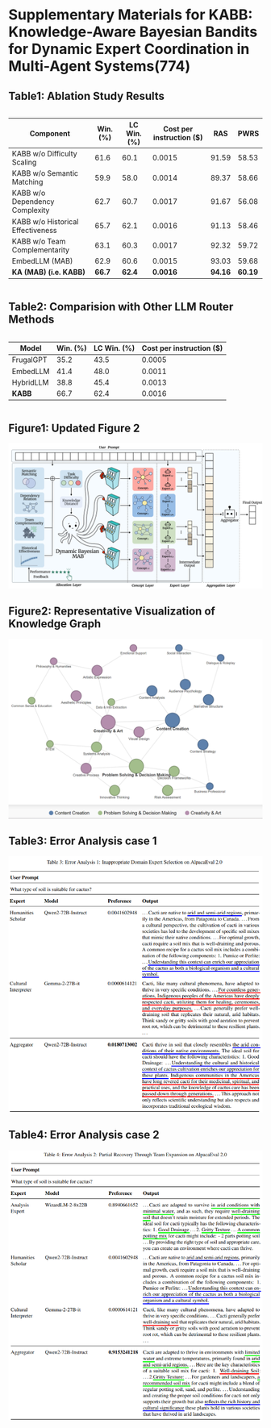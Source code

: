 # Supplementary Materials for KABB: Knowledge-Aware Bayesian Bandits for Dynamic Expert Coordination in Multi-Agent Systems(774)

## Table1: Ablation Study Results

<div style="display: flex; justify-content: center;">
  <table>
    <thead>
      <tr>
        <th>Component</th>
        <th>Win. (%)</th>
        <th>LC Win. (%)</th>
        <th>Cost per instruction ($)</th>
        <th>RAS</th>
        <th>PWRS</th>
      </tr>
    </thead>
    <tbody>
      <tr>
        <td>KABB w/o Difficulty Scaling</td>
        <td>61.6</td>
        <td>60.1</td>
        <td>0.0015</td>
        <td>91.59</td>
        <td>58.53</td>
      </tr>
      <tr>
        <td>KABB w/o Semantic Matching</td>
        <td>59.9</td>
        <td>58.0</td>
        <td>0.0014</td>
        <td>89.37</td>
        <td>58.66</td>
      </tr>
      <tr>
        <td>KABB w/o Dependency Complexity</td>
        <td>62.7</td>
        <td>60.7</td>
        <td>0.0017</td>
        <td>91.67</td>
        <td>56.08</td>
      </tr>
      <tr>
        <td>KABB w/o Historical Effectiveness</td>
        <td>65.7</td>
        <td>62.1</td>
        <td>0.0016</td>
        <td>91.13</td>
        <td>58.46</td>
      </tr>
      <tr>
        <td>KABB w/o Team Complementarity</td>
        <td>63.1</td>
        <td>60.3</td>
        <td>0.0017</td>
        <td>92.32</td>
        <td>59.72</td>
      </tr>
      <tr>
        <td>EmbedLLM (MAB)</td>
        <td>62.9</td>
        <td>60.6</td>
        <td>0.0015</td>
        <td>93.03</td>
        <td>59.68</td>
      </tr>
      <tr>
      <td><b>KA (MAB) (i.e. KABB)</b></td>
      <td><b>66.7</b></td>
      <td><b>62.4</b></td>
      <td><b>0.0016</b></td>
      <td><b>94.16</b></td>
      <td><b>60.19</b></td>
      </tr>
    </tbody>
  </table>
</div>

## Table2: Comparision with Other LLM Router Methods

<div style="display: flex; justify-content: center;">
  <table>
    <thead>
      <tr>
        <th>Model</th>
        <th>Win. (%)</th>
        <th>LC Win. (%)</th>
        <th>Cost per instruction ($)</th>
      </tr>
    </thead>
    <tbody>
      <tr>
        <td>FrugalGPT</td>
        <td>35.2</td>
        <td>43.5</td>
        <td>0.0005</td>
      </tr>
      <tr>
        <td>EmbedLLM</td>
        <td>41.4</td>
        <td>48.0</td>
        <td>0.0011</td>
      </tr>
      <tr>
        <td>HybridLLM</td>
        <td>38.8</td>
        <td>45.4</td>
        <td>0.0013</td>
      </tr>
      <tr>
        <td><b>KABB</b></td>
        <td>66.7</td>
        <td>62.4</td>
        <td>0.0016</td>
      </tr>
    </tbody>
  </table>
</div>

## Figure1: Updated Figure 2
<div style="text-align: center;">
  <img src="update2.png" alt="Updated Figure 2">
</div>

## Figure2: Representative Visualization of Knowledge Graph
<div style="text-align: center;">
  <img src="knowledgegraph.png" alt="Updated picture of the knowledge graph">
</div>

## Table3: Error Analysis case 1
<div style="text-align: center;">
  <img src="6f0d0af9ed0c1a8a670b9403a9a3656.png" alt="Error analysis case 1">
</div>

## Table4: Error Analysis case 2
<div style="text-align: center;">
  <img src="32a90d29758a043aa1dedcaaf5dad1d.png" alt="Error analysis case 2">
</div>





